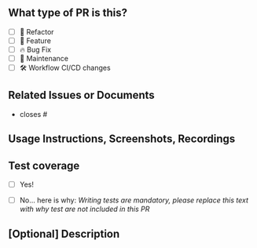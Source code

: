 <!--
  First of all, thank your for the contribution! We appreciate all incoming pull requests! 🥳

  Before submitting your pull request, please ensure you've done the following:

    📖 Read contribution guide: https://github.com/saleor/saleor-dashboard/blob/main/.github/CONTRIBUTING.md
    🤓 Your pull request is small enough (otherwise please create smaller chunks)
    👀 You have added proper test coverage
    👜 The pull request's title is readable and meaningful
    📜 You have added changeset file
  
  🧵 NOTE: Tests.
    Tests are MANDATORY, please follow these scenarios:
    👉🏼 when you are fixing a bug, test should cover regression you fix
    👉🏼 when you develop new feature, test should cover at least user stories steps (it can be tested by rendering component that implements given feature)
    👉🏼 Please do not implement e2e tests by yourself, we try to limit them for the favor of integration (RTL) ones or units.
    

  🧵 NOTE: Changesets.
    Each pull request requires changeset file, that you can add by running command: npm run change:add. The prompt will ask you to pick a type of change:
    👉🏼 patch - any fix, typo change, CI change, tiny visuals, basically any change that can be seamlessly portable to previous releases
    👉🏼 minor - new features, ui changes, everything that will be includes in the upcoming minor release.
-->

## What type of PR is this?
- [ ] 💅 Refactor
- [ ] 🌟 Feature
- [ ] 🔥 Bug Fix
- [ ] 🔩 Maintenance
- [ ] 🛠 Workflow CI/CD changes

## Related Issues or Documents
<!--
  🔑 In this section please attach any resources that are related
  such as: other issues, other pull requests, docs link etc.
  
  If your pull request is closing some issue, use the close clause:
    closes #123 - github will automatically link related by by its number
-->

- closes #

## Usage Instructions, Screenshots, Recordings
<!--
  🔑 Attach here anything that is needed for maintainers:
  - if it's a bug, attach steps to reproduce (unless they are already attached with linked issue)
  - any instructions of usage
  - screenshots or videos if applicable
-->

## Test coverage
- [ ] Yes!
- [ ] No... here is why: _Writing tests are mandatory, please replace this text with why test are not included in this PR_


## [Optional] Description
<!--
  🔑 Put here any additional information regarding change you make. Any additional context, description of what was done.
-->